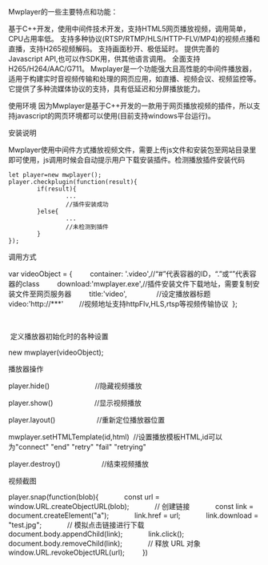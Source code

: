 Mwplayer的一些主要特点和功能：

基于C++开发，使用中间件技术开发，支持HTML5网页播放视频，调用简单，CPU占用率低。
支持多种协议(RTSP/RTMP/HLS/HTTP-FLV/MP4)的视频点播和直播，支持H265视频解码。
支持画面秒开、极低延时。 提供完善的Javascript API,也可以作SDK用，供其他语言调用。
全面支持H265/H264/AAC/G711。
Mwplayer是一个功能强大且高性能的中间件播放器，适用于构建实时音视频传输和处理的网页应用，如直播、视频会议、视频监控等。它提供了多种流媒体协议的支持，具有低延迟和分屏播放能力。 

使用环境
因为Mwplayer是基于C++开发的一款用于网页播放视频的插件，所以支持javascript的网页环境都可以使用(目前支持windows平台运行)。

安装说明

Mwplayer使用中间件方式播放视频文件，需要上传js文件和安装包至网站目录里即可使用，js调用时候会自动提示用户下载安装插件。检测播放插件安装代码

```
let player=new mwplayer();
player.checkplugin(function(result){
        if(result){
                ...
                //插件安装成功
        }else{
                ...
                //未检测到插件
        }
});
```
调用方式

var videoObject = {
        container: '.video',//“#”代表容器的ID，“.”或“”代表容器的class
        download:'mwplayer.exe',//插件安装文件下载地址，需要复制安装文件至网页服务器
        title:'video',               //设定播放器标题
        video:'http://***'        //视频地址支持httpFlv,HLS,rtsp等视频传输协议
 };

        

 定义播放器初始化时的各种设置

new mwplayer(videoObject);

播放器操作

player.hide()                       //隐藏视频播放

player.show()                     //显示视频播放

player.layout()                     //重新定位播放器位置

mwplayer.setHTMLTemplate(id,html) 
//设置播放模板HTML,id可以为"connect" "end" "retry" "fail" "retrying"

player.destroy()                     //结束视频播放



视频截图

player.snap(function(blob){
            const url = window.URL.createObjectURL(blob);
            // 创建链接
            const link = document.createElement("a");
            link.href = url;
            link.download = "test.jpg";
            // 模拟点击链接进行下载
            document.body.appendChild(link);
            link.click();
            document.body.removeChild(link);
            // 释放 URL 对象
            window.URL.revokeObjectURL(url);
        })



